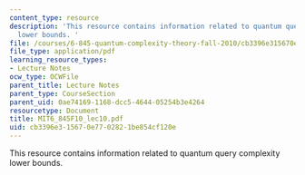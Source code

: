 ```yaml
---
content_type: resource
description: 'This resource contains information related to quantum query complexity
  lower bounds. '
file: /courses/6-845-quantum-complexity-theory-fall-2010/cb3396e315670e7702821be854cf120e_MIT6_845F10_lec10.pdf
file_type: application/pdf
learning_resource_types:
- Lecture Notes
ocw_type: OCWFile
parent_title: Lecture Notes
parent_type: CourseSection
parent_uid: 0ae74169-1168-dcc5-4644-05254b3e4264
resourcetype: Document
title: MIT6_845F10_lec10.pdf
uid: cb3396e3-1567-0e77-0282-1be854cf120e
---
```

This resource contains information related to quantum query complexity lower bounds. 

